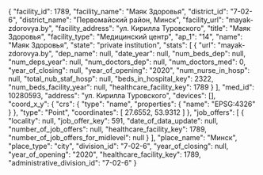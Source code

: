 {
    "facility_id": 1789,
    "facility_name": "Маяк Здоровья",
    "district_id": "7-02-6",
    "district_name": "Первомайский район, Минск",
    "facility_url": "mayak-zdorovya.by",
    "facility_address": "ул. Кирилла Туровского",
    "title": "Маяк Здоровья",
    "facility_type": "Медицинский центр",
    "ap_1": "14",
    "name": "Маяк Здоровья",
    "state": "private institution",
    "stats": [
        {
            "url": "mayak-zdorovya.by",
            "dep_name": null,
            "date_year": null,
            "num_beds_dep": null,
            "num_deps_year": null,
            "num_doctors_dep": null,
            "num_doctors_med": 0,
            "year_of_closing": null,
            "year_of_opening": "2020",
            "num_nurse_in_hosp": null,
            "total_nub_staf_hosp": null,
            "beds_in_hospital_key": 2322,
            "num_beds_facility_year": null,
            "healthcare_facility_key": 1789
        }
    ],
    "med_id": 10280593,
    "address": "ул. Кирилла Туровского",
    "devices": [],
    "coord_x_y": {
        "crs": {
            "type": "name",
            "properties": {
                "name": "EPSG:4326"
            }
        },
        "type": "Point",
        "coordinates": [
            27.6552,
            53.9312
        ]
    },
    "job_offers": [
        {
            "locality": null,
            "job_offer_key": 591,
            "date_of_data_update": null,
            "number_of_job_offers": null,
            "healthcare_facility_key": 1789,
            "number_of_job_offers_for_midlevel": null
        }
    ],
    "place_name": "Минск",
    "place_type": "city",
    "division_id": "7-02-6",
    "year_of_closing": null,
    "year_of_opening": "2020",
    "healthcare_facility_key": 1789,
    "administrative_division_id": "7-02-6"
}